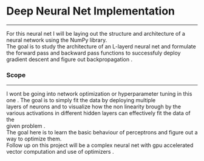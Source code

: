 # Deep Neural Net Implementation 
------------------------------------  

For this neural net I will be laying out the structure and architecture of a neural network using the NumPy library.  
The goal is to study the architecture of an L-layerd neural net and formulate the forward pass and backward pass functions to successfuly deploy gradient descent and figure out backpropagation .  

### Scope
------------------------------------  
I wont be going into network optimization or hyperparameter tuning in this one . The goal is to simply fit the data by deploying multiple   
layers of neurons and to visualize how the non linearity brough by the various activations in different hidden layers can effectively fit the data of the   
given problem .  
The goal here is to learn the basic behaviour of perceptrons and figure out a way to optimize them.  
Follow up on this project will be a complex neural net with gpu accelerated vector computation and use of optimizers . 